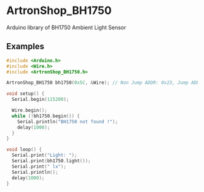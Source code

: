# ArtronShop_BH1750

Arduino library of BH1750 Ambient Light Sensor

## Examples

```C++
#include <Arduino.h>
#include <Wire.h>
#include <ArtronShop_BH1750.h>

ArtronShop_BH1750 bh1750(0x5C, &Wire); // Non Jump ADDR: 0x23, Jump ADDR: 0x5C

void setup() {
  Serial.begin(115200);

  Wire.begin();
  while (!bh1750.begin()) {
    Serial.println("BH1750 not found !");
    delay(1000);
  }
}

void loop() {
  Serial.print("Light: ");
  Serial.print(bh1750.light());
  Serial.print(" lx");
  Serial.println();
  delay(1000);
}
```

